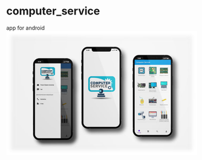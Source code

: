 # computer_service
app for android
![gui](https://github.com/ztvgzh/computer_service/blob/master/gui.jpg)

